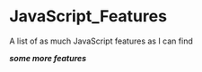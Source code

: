 # JavaScript_Features
A list of as much JavaScript features as I can find

***some more features***

